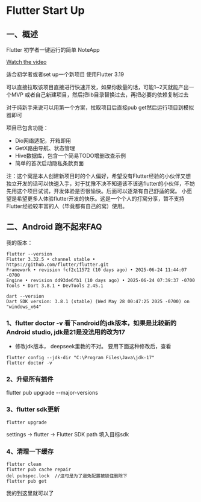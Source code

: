 # Flutter Start Up
## 一、概述
Flutter 初学者一键运行的简单 NoteApp

[Watch the video](https://github.com/gerry-momo/flutter_startup/blob/master/demo.mp4)

适合初学者或者set up一个新项目
使用Flutter 3.19

可以直接拉取该项目直接进行快速开发，如果你数量的话，可能1~2天就能产出一个MVP
或者自己新建项目，然后把lib目录替换过去，再把必要的依赖复制过去

对于纯新手来说可以用第一个方案，拉取项目后直接pub get然后运行项目到模拟器即可

项目已包含功能：

- Dio网络适配，开箱即用
- GetX路由导航、状态管理
- Hive数据库，包含一个简易TODO增删改查示例
- 简单的首次启动隐私条款页面

注：这个窝是本人创建新项目时的个人偏好，希望没有Flutter经验的小伙伴又想独立开发的话可以快速入手，对于犹豫不决不知道该不该选flutter的小伙伴，不妨先用这个项目试试，开发体验是否很愉快。后面可以逐渐有自己舒适的窝。
小愿望是希望更多人体验flutter开发的快乐。这是一个个人的打窝分享，暂不支持Flutter经验较丰富的人（毕竟都有自己的窝）使用。


## 二、Android 跑不起来FAQ
我的版本：
~~~
flutter --version
Flutter 3.32.5 • channel stable • https://github.com/flutter/flutter.git
Framework • revision fcf2c11572 (10 days ago) • 2025-06-24 11:44:07 -0700
Engine • revision dd93de6fb1 (10 days ago) • 2025-06-24 07:39:37 -0700
Tools • Dart 3.8.1 • DevTools 2.45.1

dart --version
Dart SDK version: 3.8.1 (stable) (Wed May 28 00:47:25 2025 -0700) on "windows_x64"
~~~

### 1、flutter doctor -v 看下android的jdk版本，如果是比较新的Android studio, jdk是21是没法用的改为17
- 修改jdk版本， deepseek里教的不对。 要用下面这种修改后，查看
~~~
flutter config --jdk-dir "C:\Program Files\Java\jdk-17"
flutter doctor -v
~~~
### 2、升级所有插件
flutter pub upgrade --major-versions
### 3、flutter sdk更新
~~~
flutter upgrade
~~~
settings -> flutter -> Flutter SDK path 填入目标sdk
### 4、清理一下缓存
~~~
flutter clean
flutter pub cache repair
del pubspec.lock  //这句是为了避免配置被锁住删除下
flutter pub get
~~~
我的到这里就可以了